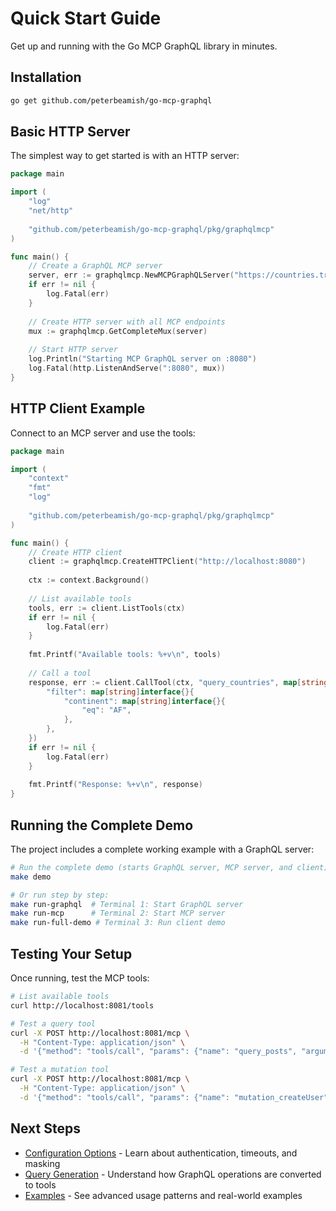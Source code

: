 # Quick Start Guide

Get up and running with the Go MCP GraphQL library in minutes.

## Installation

```bash
go get github.com/peterbeamish/go-mcp-graphql
```

## Basic HTTP Server

The simplest way to get started is with an HTTP server:

```go
package main

import (
    "log"
    "net/http"
    
    "github.com/peterbeamish/go-mcp-graphql/pkg/graphqlmcp"
)

func main() {
    // Create a GraphQL MCP server
    server, err := graphqlmcp.NewMCPGraphQLServer("https://countries.trevorblades.com/graphql")
    if err != nil {
        log.Fatal(err)
    }
    
    // Create HTTP server with all MCP endpoints
    mux := graphqlmcp.GetCompleteMux(server)
    
    // Start HTTP server
    log.Println("Starting MCP GraphQL server on :8080")
    log.Fatal(http.ListenAndServe(":8080", mux))
}
```

## HTTP Client Example

Connect to an MCP server and use the tools:

```go
package main

import (
    "context"
    "fmt"
    "log"
    
    "github.com/peterbeamish/go-mcp-graphql/pkg/graphqlmcp"
)

func main() {
    // Create HTTP client
    client := graphqlmcp.CreateHTTPClient("http://localhost:8080")
    
    ctx := context.Background()
    
    // List available tools
    tools, err := client.ListTools(ctx)
    if err != nil {
        log.Fatal(err)
    }
    
    fmt.Printf("Available tools: %+v\n", tools)
    
    // Call a tool
    response, err := client.CallTool(ctx, "query_countries", map[string]interface{}{
        "filter": map[string]interface{}{
            "continent": map[string]interface{}{
                "eq": "AF",
            },
        },
    })
    if err != nil {
        log.Fatal(err)
    }
    
    fmt.Printf("Response: %+v\n", response)
}
```

## Running the Complete Demo

The project includes a complete working example with a GraphQL server:

```bash
# Run the complete demo (starts GraphQL server, MCP server, and client)
make demo

# Or run step by step:
make run-graphql  # Terminal 1: Start GraphQL server
make run-mcp      # Terminal 2: Start MCP server  
make run-full-demo # Terminal 3: Run client demo
```

## Testing Your Setup

Once running, test the MCP tools:

```bash
# List available tools
curl http://localhost:8081/tools

# Test a query tool
curl -X POST http://localhost:8081/mcp \
  -H "Content-Type: application/json" \
  -d '{"method": "tools/call", "params": {"name": "query_posts", "arguments": {}}}'

# Test a mutation tool
curl -X POST http://localhost:8081/mcp \
  -H "Content-Type: application/json" \
  -d '{"method": "tools/call", "params": {"name": "mutation_createUser", "arguments": {"input": {"name": "Test User", "email": "test@example.com"}}}}'
```

## Next Steps

- [Configuration Options](config.md) - Learn about authentication, timeouts, and masking
- [Query Generation](query-generation.md) - Understand how GraphQL operations are converted to tools
- [Examples](examples.md) - See advanced usage patterns and real-world examples
